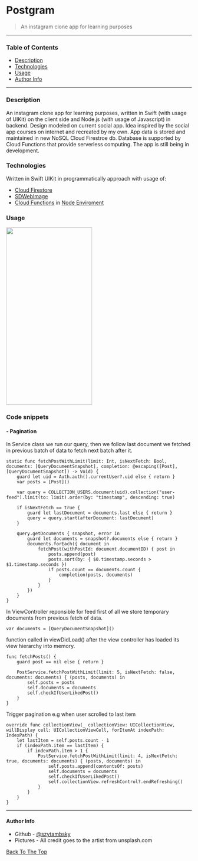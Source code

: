 # Postgram
> An instagram clone app for learning purposes

----

### Table of Contents

- [Description](#description)
- [Technologies](#technologies)
- [Usage](#usage)
- [Author Info](#author-info)

---

### Description

An instagram clone app for learning purposes, written in Swift (with usage of UIKit) on the client side and Node.js (with usage of Javascript) in backend. Design modeled on current social app. Idea inspired by the social app courses on internet and recreated by my own. App data is stored and maintained in new NoSQL Cloud Firestroe db. Database is supported by Cloud Functions that provide serverless computing. The app is still being in development.

### Technologies

Written in Swift UIKit in programmatically approach with usage of:
- [Cloud Firestore](https://firebase.google.com/docs/firestore)
- [SDWebImage](https://github.com/SDWebImage/SDWebImage)
- [Cloud Functions](https://firebase.google.com/docs/functions) in [Node Enviroment](https://nodejs.org/en/about/)


### Usage

<!---!![](project-image-url)--->
<!---![GoogleSheets sheet](https://j.gifs.com/QnozZG.gif)--->
<img src="https://j.gifs.com/ANB8z1.gif" width="233" height="481"/> 
<!---!<div class="row">
  <div class="column">
    <img src="" width="233" height="481"/>
  </div>
  <div class="column">
    <img src="" width="233" height="481"/>
  </div>
</div>--->


### Code snippets

#### - Pagination
In Service class we run our query, then we follow last document we fetched in previous batch of data to fetch next batch after it.
```
static func fetchPostWithLimit(limit: Int, isNextFetch: Bool, documents: [QueryDocumentSnapshot], completion: @escaping([Post], [QueryDocumentSnapshot]) -> Void) {
    guard let uid = Auth.auth().currentUser?.uid else { return }
    var posts = [Post]()
    
    var query = COLLECTION_USERS.document(uid).collection("user-feed").limit(to: limit).order(by: "timestamp", descending: true)
    
    if isNextFetch == true {
        guard let lastDocument = documents.last else { return }
        query = query.start(afterDocument: lastDocument)
    }
    
    query.getDocuments { snapshot, error in
        guard let documents = snapshot?.documents else { return }
        documents.forEach({ document in
            fetchPost(withPostId: document.documentID) { post in
                posts.append(post)
                posts.sort(by: { $0.timestamp.seconds > $1.timestamp.seconds })
                if posts.count == documents.count { 
                    completion(posts, documents)
                }
            }
        })
    }
}    
```
In ViewController reponsible for feed first of all we store temporary documents from previous fetch of data.
```
var documents = [QueryDocumentSnapshot]()
```
function called in viewDidLoad() after the view controller has loaded its view hierarchy into memory.
```
func fetchPosts() {
    guard post == nil else { return }
    
    PostService.fetchPostWithLimit(limit: 5, isNextFetch: false, documents: documents) { (posts, documents) in
        self.posts = posts
        self.documents = documents
        self.checkIfUserLikedPost()
    }
}
```
Trigger pagination e.g when user scrolled to last item
```
override func collectionView(_ collectionView: UICollectionView, willDisplay cell: UICollectionViewCell, forItemAt indexPath: IndexPath) {
    let lastItem = self.posts.count - 1
    if (indexPath.item == lastItem) {
        if indexPath.item > 1 {
            PostService.fetchPostWithLimit(limit: 4, isNextFetch: true, documents: documents) { (posts, documents) in
                self.posts.append(contentsOf: posts)
                self.documents = documents
                self.checkIfUserLikedPost()
                self.collectionView.refreshControl?.endRefreshing()
            }
        }
    }
}
```


---

#### Author Info

- Github - [@szytambsky](https://github.com/szytambsky)
- Pictures - All credit goes to the artist from unsplash.com

[Back To The Top](#smart-structures-support)
